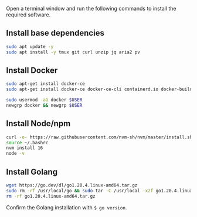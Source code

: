 Open a terminal window and run the following commands to install the required software.

## Install base dependencies

```sh
sudo apt update -y
sudo apt install -y tmux git curl unzip jq aria2 pv
```

## Install Docker

```sh
sudo apt-get install docker-ce
sudo apt-get install docker-ce docker-ce-cli containerd.io docker-buildx-plugin docker-compose-plugin

sudo usermod -aG docker $USER
newgrp docker && newgrp $USER
```

## Install Node/npm

```sh
curl -o- https://raw.githubusercontent.com/nvm-sh/nvm/master/install.sh | bash
source ~/.bashrc
nvm install 16
node -v
```

## Install Golang

```sh
wget https://go.dev/dl/go1.20.4.linux-amd64.tar.gz
sudo rm -rf /usr/local/go && sudo tar -C /usr/local -xzf go1.20.4.linux-amd64.tar.gz
rm -rf go1.20.4.linux-amd64.tar.gz
```

Confirm the Golang installation with `$ go version`.